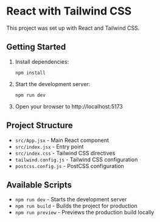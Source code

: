 # React with Tailwind CSS

This project was set up with React and Tailwind CSS.

## Getting Started

1. Install dependencies:
   ```
   npm install
   ```

2. Start the development server:
   ```
   npm run dev
   ```

3. Open your browser to http://localhost:5173

## Project Structure

- `src/App.jsx` - Main React component
- `src/index.jsx` - Entry point
- `src/index.css` - Tailwind CSS directives
- `tailwind.config.js` - Tailwind CSS configuration
- `postcss.config.js` - PostCSS configuration

## Available Scripts

- `npm run dev` - Starts the development server
- `npm run build` - Builds the project for production
- `npm run preview` - Previews the production build locally